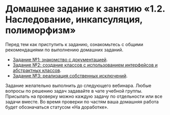 # Домашнее задание к занятию «1.2. Наследование, инкапсуляция, полиморфизм»

Перед тем как приступить к заданию, ознакомьтесь с общими рекомендациями по выполнению домашних заданий.

* [Задание №1: знакомство с документацией](exercise-01.md).
* [Задание №2: создание классов с использованием интерфейсов и абстрактных классов](exercise-02.md).
* [Задание №3: реализация собственных исключений](exercise-03.md).

Задание желательно выполнить до следующего вебинара. Любые вопросы по решению задач задавайте в чате учебной группы. Присылать на проверку можно каждую задачу по отдельности или все задачи вместе. Во время проверки по частям ваша домашняя работа будет обозначаться статусом «На доработке».
